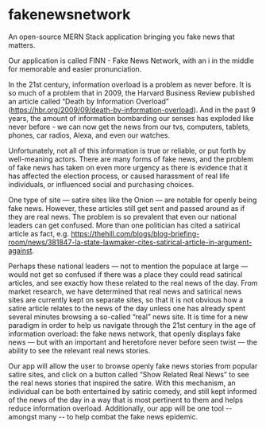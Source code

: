 # fakenewsnetwork
An open-source MERN Stack application bringing you fake news that matters. 

Our application is called FINN - Fake News Network, with an i in the middle for memorable and easier pronunciation.

In the 21st century, information overload is a problem as never before. It is so much of a problem that in 2009, the Harvard Business Review published an article called “Death by Information Overload” (https://hbr.org/2009/09/death-by-information-overload). And in the past 9 years, the amount of information bombarding our senses has exploded like never before - we can now get the news from our tvs, computers, tablets, phones, car radios, Alexa, and even our watches.

Unfortunately, not all of this information is true or reliable, or put forth by well-meaning actors. There are many forms of fake news, and the problem of fake news has taken on even more urgency as there is evidence that it has affected the election process, or caused harassment of real life individuals, or influenced social and purchasing choices.

One type of site — satire sites like the Onion — are notable for openly being fake news. However, these articles still get sent and passed around as if they are real news. The problem is so prevalent that even our national leaders can get confused. More than one politician has cited a satirical article as fact, e.g. https://thehill.com/blogs/blog-briefing-room/news/381847-la-state-lawmaker-cites-satirical-article-in-argument-against.

Perhaps these national leaders — not to mention the populace at large — would not get so confused if there was a place they could read satirical articles, and see exactly how these related to the real news of the day. From market research, we have determined that real news and satirical news sites are currently kept on separate sites, so that it is not obvious how a satire article relates to the news of the day unless one has already spent several minutes browsing a so-called “real” news site. It is time for a new paradigm in order to help us navigate through the 21st century in the age of information overload: the fake news network, that openly displays fake news — but with an important and heretofore never before seen twist — the ability to see the relevant real news stories.

Our app will allow the user to browse openly fake news stories from popular satire sites, and click on a button called “Show Related Real News” to see the real news stories that inspired the satire. With this mechanism, an individual can be both entertained by satiric comedy, and still kept informed of the news of the day in a way that is most pertinent to them and helps reduce information overload. Additionally, our app will be one tool -- amongst many -- to help combat the fake news epidemic.
